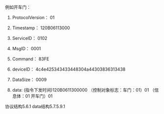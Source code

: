 例如开车门：

1. ProtocolVersion： 01  

2. Timestamp： 120B06113000  
3. ServiceID： 0102  
4. MsgID： 0001
5. Command： 83FE 
6. deviceID： 4c4e425343433448304a44303836313438 
7. DataSize： 0009  
8. data: (指令下发时间)120B0611300000  （控制对象标志：车门：01）01  （信息体：01 开车门）01    

协议结构5.6.1
data结构5.7.5.9.1

